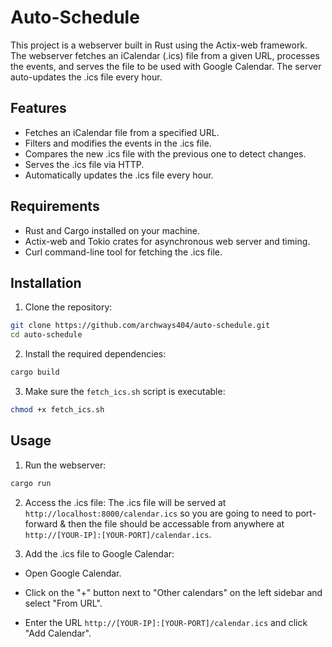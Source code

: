 # Auto-Schedule

This project is a webserver built in Rust using the Actix-web framework. The webserver fetches an iCalendar (.ics) file from a given URL, processes the events, and serves the file to be used with Google Calendar. The server auto-updates the .ics file every hour.

## Features

- Fetches an iCalendar file from a specified URL.
- Filters and modifies the events in the .ics file.
- Compares the new .ics file with the previous one to detect changes.
- Serves the .ics file via HTTP.
- Automatically updates the .ics file every hour.

## Requirements

- Rust and Cargo installed on your machine.
- Actix-web and Tokio crates for asynchronous web server and timing.
- Curl command-line tool for fetching the .ics file.

## Installation

1. Clone the repository:
  ```sh
  git clone https://github.com/archways404/auto-schedule.git
  cd auto-schedule
  ```

2. Install the required dependencies:
  ```sh
  cargo build
  ```

3. Make sure the ```fetch_ics.sh``` script is executable:
  ```sh
  chmod +x fetch_ics.sh
  ```

## Usage

1. Run the webserver:
  ```sh
  cargo run
  ```

2. Access the .ics file:
  The .ics file will be served at ```http://localhost:8000/calendar.ics``` so you are going to need to port-forward & then the file should be accessable from anywhere at ```http://[YOUR-IP]:[YOUR-PORT]/calendar.ics```.

3. Add the .ics file to Google Calendar:

- Open Google Calendar.

- Click on the "+" button next to "Other calendars" on the left sidebar and select "From URL".

- Enter the URL ```http://[YOUR-IP]:[YOUR-PORT]/calendar.ics``` and click "Add Calendar".

